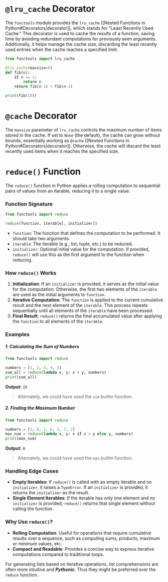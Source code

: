 # `@lru_cache` Decorator
The `functools` module provides the `lru_cache` [[Nested Functions in Python#Decorators|decorator]], which stands for "Least Recently Used Cache." This decorator is used to cache the results of a function, saving time by avoiding redundant computations for previously seen arguments. Additionally, it helps manage the cache size, discarding the least recently used entries when the cache reaches a specified limit.
```python
from functools import lru_cache

@lru_cache(maxsize=6)
def fib(n):
    if n <= 1:
        return n
    return fib(n-1) + fib(n-2)

print(fib(10))
```
# `@cache` Decorator
The `maxsize` parameter of `lru_cache` controls the maximum number of items stored in the cache. If set to `None` (the default), the cache can grow without bounds, essentially working as `@cache` [[Nested Functions in Python#Decorators|decorator]]. Otherwise, the cache will discard the least recently used items when it reaches the specified size.

# `reduce()` Function
The `reduce()` function in Python applies a rolling computation to sequential pairs of values from an iterable, reducing it to a single value.
### Function Signature
```python
from functools import reduce

reduce(function, iterable[, initializer])
```
- `function`: The function that defines the computation to be performed. It should take two arguments.
- `iterable`: The iterable (e.g., list, tuple, etc.) to be reduced.
- `initializer`: Optional initial value for the computation. If provided, `reduce()` will use this as the first argument to the function when reducing.
### How `reduce()` Works
1. **Initialization**: If an `initializer` is provided, it serves as the initial value for the computation. Otherwise, the first two elements of the `iterable` are used as the initial arguments to `function`.
2. **Iterative Computation**: The `function` is applied to the current cumulative result and the next element of the `iterable`. This process repeats sequentially until all elements of the `iterable` have been processed.
3. **Final Result**: `reduce()` returns the final accumulated value after applying the `function` to all elements of the `iterable`.

### Examples
##### 1. Calculating the Sum of Numbers
```python
from functools import reduce

numbers = [1, 2, 3, 4, 5]
sum_all = reduce(lambda x, y: x + y, numbers)
print(sum_all)
```
**Output:** `15`
> Alternately, we could have used the `sum` builtin function.
##### 2. Finding the Maximum Number
```python
from functools import reduce

numbers = [3, 8, 1, 6, 5, 7, 2]
max_num = reduce(lambda x, y: x if x > y else y, numbers)
print(max_num)
```
**Output:** `8`
> Alternately, we could have used the `max` builtin function.
### Handling Edge Cases
- **Empty Iterables**: If `reduce()` is called with an empty iterable and no `initializer`, it raises a `TypeError`. If an `initializer` is provided, it returns the `initializer` as the result.
- **Single Element Iterables**: If the iterable has only one element and no `initializer` is provided, `reduce()` returns that single element without calling the function.
### Why Use `reduce()`?
- **Rolling Computation**: Useful for operations that require cumulative results over a sequence, such as computing sums, products, maximum or minimum values, etc.
- **Compact and Readable**: Provides a concise way to express iterative computations compared to traditional loops.

For generating lists based on iterative operations, list comprehensions are often more intuitive and ***Pythonic***. Thus they might be preferred over the `reduce` function.